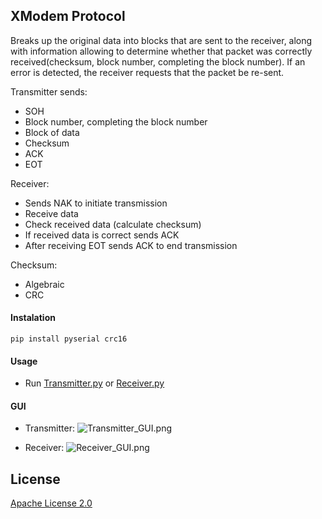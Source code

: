 ## XModem Protocol
Breaks up the original data into blocks that are sent to the receiver, along with information allowing to determine whether that packet was correctly received(checksum,  block number, completing the block number). If an error is detected, the receiver requests that the packet be re-sent. 

Transmitter sends:
* SOH
* Block number, completing the block number
* Block of data
* Checksum
* ACK
* EOT

Receiver:
* Sends NAK to initiate transmission
* Receive data
* Check received data (calculate checksum)
* If received data is correct sends ACK
* After receiving EOT sends ACK to end transmission

Checksum:
* Algebraic
* CRC

#### Instalation
```text
pip install pyserial crc16
```

#### Usage

* Run [Transmitter.py](https://github.com/JuliaSzymanska/Xmodem/blob/master/Transmitter.py) or [Receiver.py](https://github.com/JuliaSzymanska/Sound/blob/master/Receiver.py)

#### GUI
* Transmitter:
![Transmitter_GUI.png](https://github.com/JuliaSzymanska/Xmodem/blob/master/.readme/Transmitter_GUI.png)

* Receiver:
![Receiver_GUI.png](https://github.com/JuliaSzymanska/Xmodem/blob/master/.readme/Receiver_GUI.png)

## License
[Apache License 2.0](https://github.com/JuliaSzymanska/Sound)

